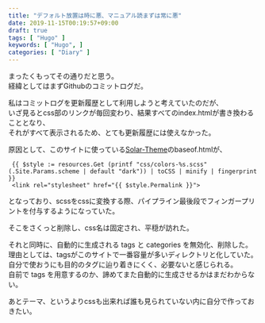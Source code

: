 ```yaml
---
title: "デフォルト放置は時に悪、マニュアル読まずは常に悪"
date: 2019-11-15T00:19:57+09:00
draft: true
tags: [ "Hugo" ]
keywords: [ "Hugo", ]
categories: [ "Diary" ]
---
```


まったくもってその通りだと思う。  
経緯としてはまずGithubのコミットログだ。  

私はコミットログを更新履歴として利用しようと考えていたのだが、  
いざ見るとcss部のリンクが毎回変わり、結果すべてのindex.htmlが書き換わることとなり、  
それがすべて表示されるため、とても更新履歴には使えなかった。  

原因として、このサイトに使っている[Solar-Theme](https://github.com/bake/solar-theme-hugo)のbaseof.htmlが、  

     {{ $style := resources.Get (printf "css/colors-%s.scss" (.Site.Params.scheme | default "dark")) | toCSS | minify | fingerprint }}
     <link rel="stylesheet" href="{{ $style.Permalink }}">

となっており、scssをcssに変換する際、パイプライン最後段でフィンガープリントを付与するようになっていた。  

そこをさくっと削除し、css名は固定され、平穏が訪れた。  

それと同時に、自動的に生成される tags と categories を無効化、削除した。  
理由としては、tagsがこのサイトで一番容量が多いディレクトリと化していた。
自分で使おうにも目的のタグに辿り着きにくく、必要ないと感じられる。  
自前で tags を用意するのか、諦めてまた自動的に生成させるかはまだわからない。  

あとテーマ、というよりcssも出来れば誰も見られていない内に自分で作っておきたい。  
